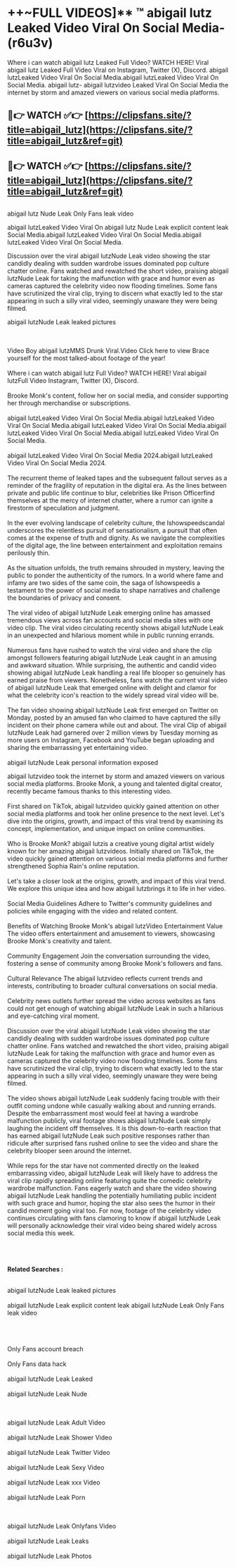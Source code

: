 #  ++~FULL VIDEOS]** ™ abigail lutz Leaked Video Viral On Social Media- (r6u3v)

Where i can watch abigail lutz Leaked Full Video? WATCH HERE! Viral abigail lutz Leaked Full Video Viral on Instagram, Twitter (X), Discord.
abigail lutzLeaked Video Viral On Social Media.abigail lutzLeaked Video Viral On Social Media.
abigail lutz- abigail lutzvideo Leaked Viral On Social Media the internet by storm and amazed viewers on various social media platforms.



## 🔴👉 WATCH ✅👉 [https://clipsfans.site/?title=abigail_lutz](https://clipsfans.site/?title=abigail_lutz&ref=git)


## 🔴👉 WATCH ✅👉 [https://clipsfans.site/?title=abigail_lutz](https://clipsfans.site/?title=abigail_lutz&ref=git)
##


abigail lutz Nude Leak Only Fans leak video 


abigail lutzLeaked Video Viral On  abigail lutz Nude Leak explicit content leak Social Media.abigail lutzLeaked Video Viral On Social Media.abigail lutzLeaked Video Viral On Social Media.



Discussion over the viral abigail lutzNude Leak video showing the star candidly dealing with sudden wardrobe issues dominated pop culture chatter online. Fans watched and rewatched the short video, praising abigail lutzNude Leak for taking the malfunction with grace and humor even as cameras captured the celebrity video now flooding timelines. Some fans have scrutinized the viral clip, trying to discern what exactly led to the star appearing in such a silly viral video, seemingly unaware they were being filmed.


abigail lutzNude Leak leaked pictures


  <br>

  <br>
Video Boy abigail lutzMMS Drunk Viral.Video Click here to view Brace yourself for the most talked-about footage of the year!
<br><br>
Where i can watch abigail lutz Full Video? WATCH HERE! Viral abigail lutzFull Video Instagram, Twitter (X), Discord.
<br><br>
Brooke Monk's content, follow her on social media, and consider supporting her through merchandise or subscriptions.
<br><br>
abigail lutzLeaked Video Viral On Social Media.abigail lutzLeaked Video Viral On Social Media.abigail lutzLeaked Video Viral On Social Media.abigail lutzLeaked Video Viral On Social Media.abigail lutzLeaked Video Viral On Social Media.
<br><br>
abigail lutzLeaked Video Viral On Social Media 2024.abigail lutzLeaked Video Viral On Social Media 2024.
<br><br>
The recurrent theme of leaked tapes and the subsequent fallout serves as a reminder of the fragility of reputation in the digital era. As the lines between private and public life continue to blur, celebrities like Prison Officerfind themselves at the mercy of internet chatter, where a rumor can ignite a firestorm of speculation and judgment.
<br><br>
In the ever evolving landscape of celebrity culture, the Ishowspeedscandal underscores the relentless pursuit of sensationalism, a pursuit that often comes at the expense of truth and dignity. As we navigate the complexities of the digital age, the line between entertainment and exploitation remains perilously thin.
<br><br>
As the situation unfolds, the truth remains shrouded in mystery, leaving the public to ponder the authenticity of the rumors. In a world where fame and infamy are two sides of the same coin, the saga of Ishowspeedis a testament to the power of social media to shape narratives and challenge the boundaries of privacy and consent.
<br><br>
The viral video of abigail lutzNude Leak emerging online has amassed tremendous views across fan accounts and social media sites with one video clip. The viral video circulating recently shows abigail lutzNude Leak in an unexpected and hilarious moment while in public running errands.
<br><br>
Numerous fans have rushed to watch the viral video and share the clip amongst followers featuring abigail lutzNude Leak caught in an amusing and awkward situation. While surprising, the authentic and candid video showing abigail lutzNude Leak handling a real life blooper so genuinely has earned praise from viewers. Nonetheless, fans watch the current viral video of abigail lutzNude Leak that emerged online with delight and clamor for what the celebrity icon's reaction to the widely spread viral video will be.
<br><br>
The fan video showing abigail lutzNude Leak first emerged on Twitter on Monday, posted by an amused fan who claimed to have captured the silly incident on their phone camera while out and about. The viral Clip of abigail lutzNude Leak had garnered over 2 million views by Tuesday morning as more users on Instagram, Facebook and YouTube began uploading and sharing the embarrassing yet entertaining video.
<br><br>
abigail lutzNude Leak personal information exposed

abigail lutzvideo took the internet by storm and amazed viewers on various social media platforms. Brooke Monk, a young and talented digital creator, recently became famous thanks to this interesting video.
<br><br>
First shared on TikTok, abigail lutzvideo quickly gained attention on other social media platforms and took her online presence to the next level. Let's dive into the origins, growth, and impact of this viral trend by examining its concept, implementation, and unique impact on online communities.
<br><br>
Who is Brooke Monk? abigail lutzis a creative young digital artist widely known for her amazing abigail lutzvideos. Initially shared on TikTok, the video quickly gained attention on various social media platforms and further strengthened Sophia Rain's online reputation.
<br><br>
Let's take a closer look at the origins, growth, and impact of this viral trend. We explore this unique idea and how abigail lutzbrings it to life in her video.
<br><br>
Social Media Guidelines Adhere to Twitter's community guidelines and policies while engaging with the video and related content.
<br><br>
Benefits of Watching Brooke Monk's abigail lutzVideo Entertainment Value The video offers entertainment and amusement to viewers, showcasing Brooke Monk's creativity and talent.
<br><br>
Community Engagement Join the conversation surrounding the video, fostering a sense of community among Brooke Monk's followers and fans.
<br><br>
Cultural Relevance The abigail lutzvideo reflects current trends and interests, contributing to broader cultural conversations on social media.
<br><br>
Celebrity news outlets further spread the video across websites as fans could not get enough of watching abigail lutzNude Leak in such a hilarious and eye-catching viral moment.
<br><br>
Discussion over the viral abigail lutzNude Leak video showing the star candidly dealing with sudden wardrobe issues dominated pop culture chatter online. Fans watched and rewatched the short video, praising abigail lutzNude Leak for taking the malfunction with grace and humor even as cameras captured the celebrity video now flooding timelines. Some fans have scrutinized the viral clip, trying to discern what exactly led to the star appearing in such a silly viral video, seemingly unaware they were being filmed.
<br><br>
The video shows abigail lutzNude Leak suddenly facing trouble with their outfit coming undone while casually walking about and running errands. Despite the embarrassment most would feel at having a wardrobe malfunction publicly, viral footage shows abigail lutzNude Leak simply laughing the incident off themselves. It is this down-to-earth reaction that has earned abigail lutzNude Leak such positive responses rather than ridicule after surprised fans rushed online to see the video and share the celebrity blooper seen around the internet.
<br><br>
While reps for the star have not commented directly on the leaked embarrassing video, abigail lutzNude Leak will likely have to address the viral clip rapidly spreading online featuring quite the comedic celebrity wardrobe malfunction. Fans eagerly watch and share the video showing abigail lutzNude Leak handling the potentially humiliating public incident with such grace and humor, hoping the star also sees the humor in their candid moment going viral too. For now, footage of the celebrity video continues circulating with fans clamoring to know if abigail lutzNude Leak will personally acknowledge their viral video being shared widely across social media this week.
<br><br>

<br><br>
<strong>Related Searches :</strong>
<br><br>

abigail lutzNude Leak leaked pictures
<br><br>
abigail lutzNude Leak explicit content leak
abigail lutzNude Leak Only Fans leak video
<br><br>

<br><br>
Only Fans account breach
<br><br>
Only Fans data hack
<br><br>
abigail lutzNude Leak Leaked
<br><br>
abigail lutzNude Leak Nude

<br><br>
abigail lutzNude Leak Adult Video
<br><br>
abigail lutzNude Leak Shower Video
<br><br>
abigail lutzNude Leak Twitter Video
<br><br>
abigail lutzNude Leak Sexy Video
<br><br>
abigail lutzNude Leak xxx Video
<br><br>
abigail lutzNude Leak Porn

<br><br>
abigail lutzNude Leak Onlyfans Video
<br><br>
abigail lutzNude Leak Leaks
<br><br>
abigail lutzNude Leak Photos